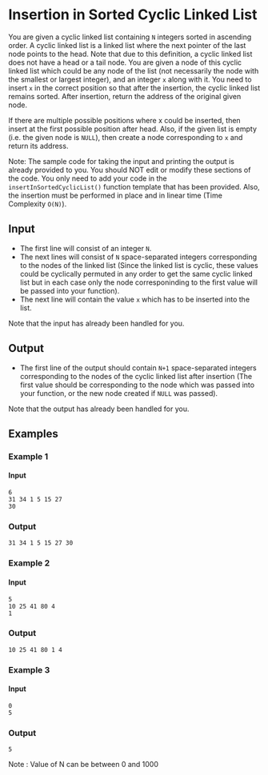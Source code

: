 # Insertion in Sorted Cyclic Linked List

You are given a cyclic linked list containing `N` integers sorted in ascending order. A cyclic linked list is a linked list where the next pointer of the last node points to the head. Note that due to this definition, a cyclic linked list does not have a head or a tail node. You are given a node of this cyclic linked list which could be any node of the list (not necessarily the node with the smallest or largest integer), and an integer `x` along with it. You need to insert `x` in the correct position so that after the insertion, the cyclic linked list remains sorted. After insertion, return the address of the original given node.

If there are multiple possible positions where x could be inserted, then insert at the first possible position after head. Also, if the given list is empty (i.e. the given node is `NULL`), then create a node corresponding to `x` and return its address.

Note: The sample code for taking the input and printing the output is already provided to you. You should NOT edit or modify these sections of the code. You only need to add your code in the `insertInSortedCyclicList()` function template that has been provided.
Also, the insertion must be performed in place and in linear time (Time Complexity `O(N)`).


## Input

- The first line will consist of an integer `N`.
- The next lines will consist of `N` space-separated integers corresponding to the nodes of the linked list (Since the linked list is cyclic, these values could be cyclically permuted in any order to get the same cyclic linked list but in each case only the node corresponinding to the first value will be passed into your function).
- The next line will contain the value `x` which has to be inserted into the list.

Note that the input has already been handled for you.

## Output

- The first line of the output should contain `N+1` space-separated integers corresponding to the nodes of the cyclic linked list after insertion (The first value should be corresponding to the node which was passed into your function, or the new node created if `NULL` was passed).

Note that the output has already been handled for you.


## Examples

### Example 1
#### Input
```
6
31 34 1 5 15 27
30
```
### Output
```
31 34 1 5 15 27 30
```

### Example 2
#### Input
```
5
10 25 41 80 4
1
```
### Output
```
10 25 41 80 1 4
```

### Example 3
#### Input
```
0
5
```
### Output
```
5
```

Note : Value of N can be between 0 and 1000
